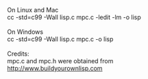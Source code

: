 On Linux and Mac<br />
cc -std=c99 -Wall lisp.c mpc.c -ledit -lm -o lisp<br />
<br />
On Windows<br />
cc -std=c99 -Wall lisp.c mpc.c -o lisp<br />
<br />
Credits:<br />
mpc.c and mpc.h were obtained from<br />
http://www.buildyourownlisp.com
